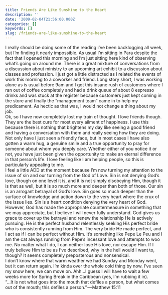 ```yaml
---
title: Friends Are Like Sunshine to the Heart
description: ''
date: '2009-02-04T21:56:00.000Z'
categories: []
keywords: []
slug: /friends-are-like-sunshine-to-the-heart
---
```


I really should be doing some of the reading I’ve been backlogging all week, but I’m finding it nearly impossible. As usual I’m sitting in Para despite the fact that I opened this morning and I’m just sitting here kind of observing what’s going on around me. There is a great mixture of conversations from a discussion about ministry to an upcoming art exhibit to a discussion about classes and profession. I just got a little distracted as I related the events of work this morning to a coworker and friend. Long story short, I was working alone as is usual before 9am and I got this insane rush of customers where I ran out of coffee completely and had a drink queue of about 8 espresso drinks and was stuck at the register because customers just kept coming in the store and finally the “management team” came in to help my predicament. As hectic as that was, I would not change a thing about my job.  
Ok, so I have now completely lost my train of thought. I love friends though. They are the best cure for most every ailment of happiness. I use this because there is nothing that brightens my day like seeing a good friend and having a conversation with them and really seeing how they are doing. Not only have I just seen a friendly face, but in most cases I have also gotten a warm hug, a genuine smile and a true opportunity to pray for someone about whom you deeply care. Whether either of you notice it or not, you have just been given the opportunity to make an eternal difference in that person’s life. I love feeling like I am helping people, so this is particularly appealing to me.  
I feel a little ADD at the moment because I’m now turning my attention to the issue of sin and our turning from the God of Love. Sin is not denying God’s love, though on one level it is, and it is not simply disobeying Him, though it is that as well, but it is so much more and deeper than both of those. Our sin is an arrogant betrayal of God’s love. Sin goes so much deeper than the surface of knowledge and action down to the very heart where the crux of the issue lies. Sin is a heart condition denying the very heart of God. However, God has made the appropriate countermeasure in something that we may appreciate, but I believe I will never fully understand. God gives us grace to cover up the betrayal and renew the relationship He is actively pursuing. He is the perfect husband relentlessly seeking His perfect bride who is consistently running from Him. The very bride He made perfect, and I act as if I can be perfect without Him. It’s something like Pepe Le Peu and I am the cat always running from Pepe’s incessant love and attempts to woo me. No matter what I do, I can neither lose His love, nor escape Him. If I truly believe Him to be as I’ve described, why in the hell would I want to, though? It seems completely preposterous and nonsensical.  
I don’t know where that warm weather we had Sunday and Monday went, but it can return again. I’m kinda over the whole cold thing by now. I’ve seen my snow here, we can move on. Ahh…I guess I will have to wait a few weeks more for Spring Break in the Caribbean (yes, I’m rubbing it in).  
“…It is not what goes into the mouth that defiles a person, but what comes out of the mouth; this defiles a person.” — Matthew 15:11